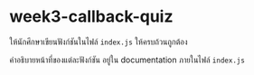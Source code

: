 # week3-callback-quiz

ให้นักศึกษาเขียนฟังก์ชันในไฟล์ `index.js` ให้ครบถ้วนถูกต้อง

คำอธิบายหน้าที่ของแต่ละฟังก์ชัน อยู่ใน documentation ภายในไฟล์ `index.js`
